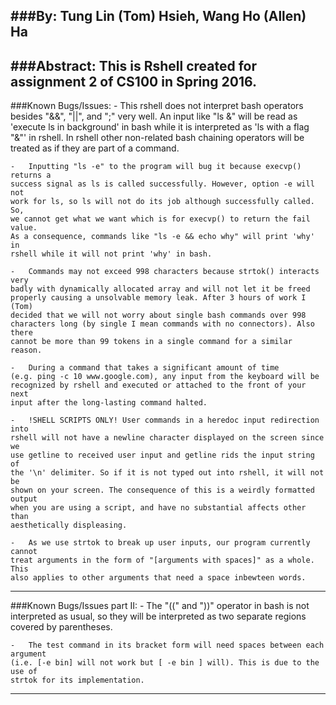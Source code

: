 ###By:
    Tung Lin (Tom) Hsieh, Wang Ho (Allen) Ha
---
###Abstract:
    This is Rshell created for assignment 2 of CS100 in Spring 2016.
---
###Known Bugs/Issues:
    -   This rshell does not interpret bash operators besides "&&", "||", and 
    ";" very well. An input like "ls &" will be read as 'execute ls in 
    background' in bash while it is interpreted as 'ls with a flag "&"' in 
    rshell. In rshell other non-related bash chaining operators will be 
    treated as if they are part of a command.

    -   Inputting "ls -e" to the program will bug it because execvp() returns a 
    success signal as ls is called successfully. However, option -e will not 
    work for ls, so ls will not do its job although successfully called. So, 
    we cannot get what we want which is for execvp() to return the fail value. 
    As a consequence, commands like "ls -e && echo why" will print 'why' in 
    rshell while it will not print 'why' in bash.

    -   Commands may not exceed 998 characters because strtok() interacts very 
    badly with dynamically allocated array and will not let it be freed 
    properly causing a unsolvable memory leak. After 3 hours of work I (Tom) 
    decided that we will not worry about single bash commands over 998 
    characters long (by single I mean commands with no connectors). Also there 
    cannot be more than 99 tokens in a single command for a similar reason.

    -   During a command that takes a significant amount of time 
    (e.g. ping -c 10 www.google.com), any input from the keyboard will be 
    recognized by rshell and executed or attached to the front of your next 
    input after the long-lasting command halted.

    -   !SHELL SCRIPTS ONLY! User commands in a heredoc input redirection into 
    rshell will not have a newline character displayed on the screen since we 
    use getline to received user input and getline rids the input string of 
    the '\n' delimiter. So if it is not typed out into rshell, it will not be 
    shown on your screen. The consequence of this is a weirdly formatted output
    when you are using a script, and have no substantial affects other than
    aesthetically displeasing.

    -   As we use strtok to break up user inputs, our program currently cannot
    treat arguments in the form of "[arguments with spaces]" as a whole. This
    also applies to other arguments that need a space inbewteen words.
---     
###Known Bugs/Issues part II:
    -   The "((" and "))" operator in bash is not interpreted as usual, so they
    will be interpreted as two separate regions covered by parentheses.

    -   The test command in its bracket form will need spaces between each argument
    (i.e. [-e bin] will not work but [ -e bin ] will). This is due to the use of
    strtok for its implementation.
---
